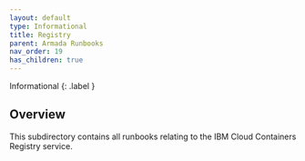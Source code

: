 ```yaml
---
layout: default
type: Informational
title: Registry
parent: Armada Runbooks
nav_order: 19
has_children: true
---
```


Informational
{: .label }

## Overview

This subdirectory contains all runbooks relating to the IBM Cloud Containers Registry service.